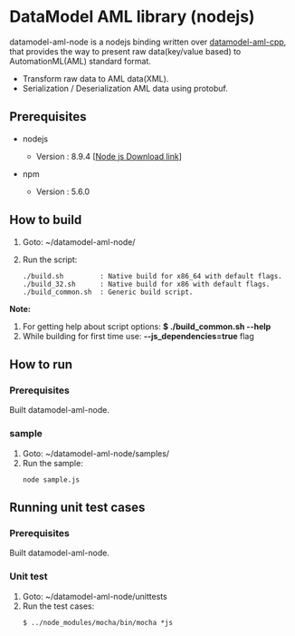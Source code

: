 # DataModel AML library (nodejs)

datamodel-aml-node is a nodejs binding written over [datamodel-aml-cpp](https://github.sec.samsung.net/RS7-EdgeComputing/datamodel-aml-cpp), that provides the way to present raw data(key/value based) to AutomationML(AML) standard format.
 - Transform raw data to AML data(XML).
 - Serialization / Deserialization AML data using protobuf.

## Prerequisites ##

- nodejs
  - Version : 8.9.4 [[Node js Download link](https://nodejs.org/en/download/)]

- npm
  - Version : 5.6.0
  
## How to build ##
1. Goto: ~/datamodel-aml-node/
2. Run the script:

   ```
   ./build.sh         : Native build for x86_64 with default flags.
   ./build_32.sh      : Native build for x86 with default flags.
   ./build_common.sh  : Generic build script.
   ```
**Note:** </br>
1. For getting help about script options: **$ ./build_common.sh --help** </br>
2. While building for first time use: **--js_dependencies=true** flag</br>

## How to run ##

### Prerequisites ###
 Built datamodel-aml-node.
 
 ### sample ###
1. Goto: ~/datamodel-aml-node/samples/
2. Run the sample:
    ```
    node sample.js
    ```
   
## Running unit test cases ##

### Prerequisites ###
 Built datamodel-aml-node.
 
### Unit test ### 
1. Goto: ~/datamodel-aml-node/unittests
2. Run the test cases:
   ```
   $ ../node_modules/mocha/bin/mocha *js
   ```